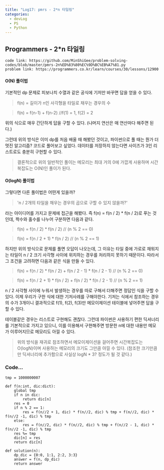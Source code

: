 ```yaml
---
title: "Log17: pmrs - 2*n 타일링"
categories:
  - devLog
  - PS
  - Python
---
```

## Programmers - 2*n 타일링

```
code link: https://github.com/MinShiGee/problem-solving-codes/blob/master/pmrs-2n%ED%83%80%EC%9D%BC%EB%A7%81.py
problem link: https://programmers.co.kr/learn/courses/30/lessons/12900
```

#### O(N) 풀이법
기본적인 dp 문제로 피보나치 수열과 같은 공식에 기저만 바꾸면 답을 얻을 수 있다.
> f(n) = 길이가 n인 사각형을 타일로 채우는 경우의 수

> f(n) = f(n-1) + f(n-2) //f(1) = 1, f(2) = 2

위의 식으로 매우 간단하게 답을 구할 수 있다. (나머지 연산은 매 연산마다 해주면 된다.)

그런데 위의 방식은 이미 dp를 처음 배울 때 해봤던 것이고, 파이썬으로 풀 때는 뭔가 더 멋진 알고리즘? 코드로 풀어보고 싶었다. 데이터를 저장하지 않는다면 사이즈가 3인 리스트로도 충분히 구현할 수 있다.

>결론적으로 위의 일반적인 풀이는 메모리는 최대 거의 0에 가깝게 사용하며 시간 복잡도는 O(N)인 풀이가 된다.

#### O(logN) 풀이법
그렇다면 다른 풀이법은 어떤게 있을까?

> 'n / 2개의 타일을 채우는 경우의 곱으로 구할 수 있지 않을까?'

라는 아이디어를 가지고 문제에 접근을 해봤다. 즉 f(n) = f(n / 2) * f(n / 2)로 푸는 것인데, 짝수와 홀수를 나누어 구분하면 다음과 같다.
> f(n) = f(n / 2) * f(n / 2) // (n % 2 == 0)

> f(n) = f(n / 2 + 1) * f(n / 2) // (n % 2 == 1)

하지만 위의 방식으로 문제를 풀면 오답이 나오는데, 그 이유는 타일 중에 가로로 채워지는 타일이 n / 2 크기 사각형 사이에 위치하는 경우를 처리하지 못하기 때문이다. 따라서 그 조건을 고려하면 다음과 같은 식을 만들 수 있다.
> f(n) = f(n / 2) * f(n / 2) + f(n / 2 - 1) * f(n / 2 - 1) // (n % 2 == 0)

> f(n) = f(n / 2 + 1) * f(n / 2) + f(n / 2) * f(n / 2 - 1) // (n % 2 == 1)

n / 2 사각형 사이에 누워서 발생하는 경우를 따로 구해서 더해주면 정답인 식을 구할 수 있다. 이제 우리가 구한 식에 대한 기저사례를 구해야한다. 기저는 식에서 참조하는 경우의 수가 3개이니 결과적으로 f(1), f(2), f(3)만 메모이제이션 테이블에 넣어주면 답을 구할 수 있다.

테이블같은 경우는 리스트로 구현해도 괜찮다. 그런데 파이썬은 사용하기 편한 딕셔너리를 기본적으로 가지고 있으니, 이를 이용해서 구현해주면 방문한 n에 대한 내용만 메모가 이루어지므로 메모리도 아낄 수 있다.

> 위의 방식을 재귀로 참조하면서 메모이제이션을 걸어주면 시간복잡도는 O(logN)이며 사용하는 메모리의 크기도 그만큼 아낄 수 있다. (참조한 크기만큼만 딕셔너리에 추가함으로 사실상 logN * 3? 정도가 될 것 같다.)

### Code...

```
tmp = 1000000007

def f(n:int, dic:dict):
    global tmp
    if n in dic:
        return dic[n]
    res = 0
    if n % 2 == 1:
        res = f(n//2 + 1, dic) * f(n//2, dic) % tmp + f(n//2, dic) * f(n//2 -1, dic) % tmp
    else:
        res = f(n//2, dic) * f(n//2, dic) % tmp + f(n//2 - 1, dic) * f(n//2 -1, dic) % tmp
    res %= tmp
    dic[n] = res
    return dic[n]

def solution(n):
    dp_dic = {0:0, 1:1, 2:2, 3:3}
    answer = f(n, dp_dic)
    return answer
```